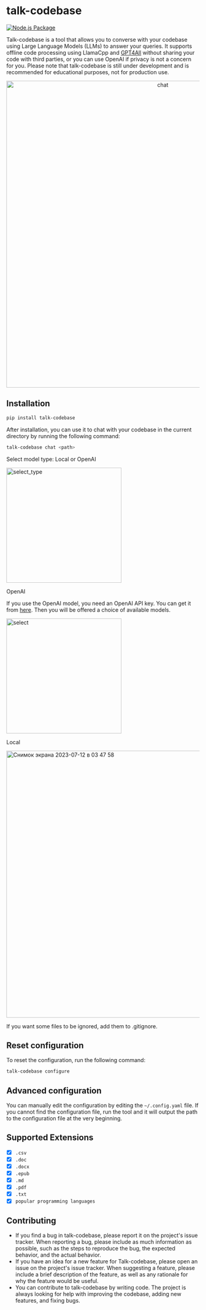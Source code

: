 # talk-codebase
[![Node.js Package](https://github.com/rsaryev/talk-codebase/actions/workflows/python-publish.yml/badge.svg)](https://github.com/rsaryev/talk-codebase/actions/workflows/python-publish.yml)

Talk-codebase is a tool that allows you to converse with your codebase using Large Language Models (LLMs) to answer your queries. It supports offline code processing using LlamaCpp and [GPT4All](https://github.com/nomic-ai/gpt4all) without sharing your code with third parties, or you can use OpenAI if privacy is not a concern for you. Please note that talk-codebase is still under development and is recommended for educational purposes, not for production use.

<p align="center">
  <img src="https://github.com/rsaryev/talk-codebase/assets/70219513/b5d338f9-14a5-417b-9690-83f5cd66facf" width="800" alt="chat">
</p>

## Installation

```bash
pip install talk-codebase
```

After installation, you can use it to chat with your codebase in the current directory by running the following command:

```bash
talk-codebase chat <path>
```

Select model type: Local or OpenAI

<img width="300" alt="select_type" src="https://github.com/rsaryev/talk-codebase/assets/70219513/05196fe5-78ff-44ff-8ca3-0313ccef572a">

OpenAI

If you use the OpenAI model, you need an OpenAI API key. You can get it from [here](https://beta.openai.com/). Then you will be offered a choice of available models.

<img width="300" alt="select" src="https://github.com/rsaryev/talk-codebase/assets/70219513/889ad7c8-a489-4ce8-83af-148b7df09229">


Local

<img width="696" alt="Снимок экрана 2023-07-12 в 03 47 58" src="https://github.com/rsaryev/talk-codebase/assets/70219513/16988911-c605-4570-bfb4-4a34a03cd4a1">

If you want some files to be ignored, add them to .gitignore.

## Reset configuration

To reset the configuration, run the following command:

```bash
talk-codebase configure
```

## Advanced configuration

You can manually edit the configuration by editing the `~/.config.yaml` file. If you cannot find the configuration file, run the tool and it will output the path to the configuration file at the very beginning.

## Supported Extensions

- [x] `.csv`
- [x] `.doc`
- [x] `.docx`
- [x] `.epub`
- [x] `.md`
- [x] `.pdf`
- [x] `.txt`
- [x] `popular programming languages`

## Contributing

* If you find a bug in talk-codebase, please report it on the project's issue tracker. When reporting a bug, please include as much information as possible, such as the steps to reproduce the bug, the expected behavior, and the actual behavior.
* If you have an idea for a new feature for Talk-codebase, please open an issue on the project's issue tracker. When suggesting a feature, please include a brief description of the feature, as well as any rationale for why the feature would be useful.
* You can contribute to talk-codebase by writing code. The project is always looking for help with improving the codebase, adding new features, and fixing bugs.

